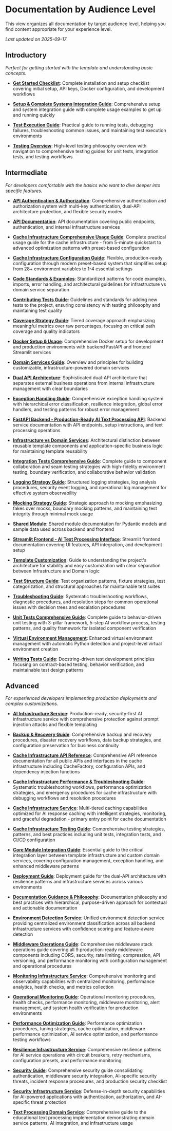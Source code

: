 # Documentation by Audience Level

This view organizes all documentation by target audience level, helping you find content appropriate for your experience level.

*Last updated on 2025-09-17*

## Introductory

*Perfect for getting started with the template and understanding basic concepts.*

- **[Get Started Checklist](get-started/CHECKLIST.md)**: Complete installation and setup checklist covering initial setup, API keys, Docker configuration, and development workflows

- **[Setup & Complete Systems Integration Guide](get-started/SETUP_INTEGRATION.md)**: Comprehensive setup and system integration guide with complete usage examples to get up and running quickly

- **[Test Execution Guide](guides/testing/TEST_EXECUTION_GUIDE.md)**: Practical guide to running tests, debugging failures, troubleshooting common issues, and maintaining test execution environments

- **[Testing Overview](guides/testing/TESTING.md)**: High-level testing philosophy overview with navigation to comprehensive testing guides for unit tests, integration tests, and testing workflows


## Intermediate

*For developers comfortable with the basics who want to dive deeper into specific features.*

- **[API Authentication & Authorization](guides/developer/AUTHENTICATION.md)**: Comprehensive authentication and authorization system with multi-key authentication, dual-API architecture protection, and flexible security modes

- **[API Documentation](guides/application/API.md)**: API documentation covering public endpoints, authentication, and internal infrastructure services

- **[Cache Infrastructure Comprehensive Usage Guide](guides/infrastructure/cache/usage-guide.md)**: Complete practical usage guide for the cache infrastructure - from 5-minute quickstart to advanced optimization patterns with preset-based configuration

- **[Cache Infrastructure Configuration Guide](guides/infrastructure/cache/configuration.md)**: Flexible, production-ready configuration through modern preset-based system that simplifies setup from 28+ environment variables to 1-4 essential settings

- **[Code Standards & Examples](guides/developer/CODE_STANDARDS.md)**: Standardized patterns for code examples, imports, error handling, and architectural guidelines for infrastructure vs domain service separation

- **[Contributing Tests Guide](guides/testing/CONTRIBUTING_TESTS.md)**: Guidelines and standards for adding new tests to the project, ensuring consistency with testing philosophy and maintaining test quality

- **[Coverage Strategy Guide](guides/testing/COVERAGE_STRATEGY.md)**: Tiered coverage approach emphasizing meaningful metrics over raw percentages, focusing on critical path coverage and quality indicators

- **[Docker Setup & Usage](guides/developer/DOCKER.md)**: Comprehensive Docker setup for development and production environments with backend FastAPI and frontend Streamlit services

- **[Domain Services Guide](guides/domain-services/README.md)**: Overview and principles for building customizable, infrastructure-powered domain services

- **[Dual API Architecture](reference/key-concepts/DUAL_API_ARCHITECTURE.md)**: Sophisticated dual-API architecture that separates external business operations from internal infrastructure management with clear boundaries

- **[Exception Handling Guide](guides/developer/EXCEPTION_HANDLING.md)**: Comprehensive exception handling system with hierarchical error classification, resilience integration, global error handlers, and testing patterns for robust error management

- **[FastAPI Backend - Production-Ready AI Text Processing API](guides/application/BACKEND.md)**: Backend service documentation with API endpoints, setup instructions, and text processing operations

- **[Infrastructure vs Domain Services](reference/key-concepts/INFRASTRUCTURE_VS_DOMAIN.md)**: Architectural distinction between reusable template components and application-specific business logic for maintaining template reusability

- **[Integration Tests Comprehensive Guide](guides/testing/INTEGRATION_TESTS.md)**: Complete guide to component collaboration and seam testing strategies with high-fidelity environment testing, boundary verification, and collaborative behavior validation

- **[Logging Strategy Guide](guides/operations/LOGGING_STRATEGY.md)**: Structured logging strategies, log analysis procedures, security event logging, and operational log management for effective system observability

- **[Mocking Strategy Guide](guides/testing/MOCKING_GUIDE.md)**: Strategic approach to mocking emphasizing fakes over mocks, boundary mocking patterns, and maintaining test integrity through minimal mock usage

- **[Shared Module](guides/application/SHARED.md)**: Shared module documentation for Pydantic models and sample data used across backend and frontend

- **[Streamlit Frontend - AI Text Processing Interface](guides/application/FRONTEND.md)**: Streamlit frontend documentation covering UI features, API integration, and development setup

- **[Template Customization](/guides/get-started/TEMPLATE_CUSTOMIZATION.md)**: Guide to understanding the project's architecture for stability and easy customization with clear separation between Infrastructure and Domain logic

- **[Test Structure Guide](guides/testing/TEST_STRUCTURE.md)**: Test organization patterns, fixture strategies, test categorization, and structural approaches for maintainable test suites

- **[Troubleshooting Guide](guides/operations/TROUBLESHOOTING.md)**: Systematic troubleshooting workflows, diagnostic procedures, and resolution steps for common operational issues with decision trees and escalation procedures

- **[Unit Tests Comprehensive Guide](guides/testing/UNIT_TESTS.md)**: Complete guide to behavior-driven unit testing with 3-pillar framework, 5-step AI workflow process, testing patterns, and quality framework for isolated component verification

- **[Virtual Environment Management](guides/developer/VIRTUAL_ENVIRONMENT_GUIDE.md)**: Enhanced virtual environment management with automatic Python detection and project-level virtual environment creation

- **[Writing Tests Guide](guides/testing/WRITING_TESTS.md)**: Docstring-driven test development principles focusing on contract-based testing, behavior verification, and maintainable test design patterns


## Advanced

*For experienced developers implementing production deployments and complex customizations.*

- **[AI Infrastructure Service](guides/infrastructure/AI.md)**: Production-ready, security-first AI infrastructure service with comprehensive protection against prompt injection attacks and flexible templating

- **[Backup & Recovery Guide](guides/operations/BACKUP_RECOVERY.md)**: Comprehensive backup and recovery procedures, disaster recovery workflows, data backup strategies, and configuration preservation for business continuity

- **[Cache Infrastructure API Reference](guides/infrastructure/cache/api-reference.md)**: Comprehensive API reference documentation for all public APIs and interfaces in the cache infrastructure including CacheFactory, configuration APIs, and dependency injection functions

- **[Cache Infrastructure Performance & Troubleshooting Guide](guides/infrastructure/cache/troubleshooting.md)**: Systematic troubleshooting workflows, performance optimization strategies, and emergency procedures for cache infrastructure with debugging workflows and resolution procedures

- **[Cache Infrastructure Service](guides/infrastructure/cache/CACHE.md)**: Multi-tiered caching capabilities optimized for AI response caching with intelligent strategies, monitoring, and graceful degradation - primary entry point for cache documentation

- **[Cache Infrastructure Testing Guide](guides/infrastructure/cache/testing.md)**: Comprehensive testing strategies, patterns, and best practices including unit tests, integration tests, and CI/CD configuration

- **[Core Module Integration Guide](guides/developer/CORE_MODULE_INTEGRATION.md)**: Essential guide to the critical integration layer between template infrastructure and custom domain services, covering configuration management, exception handling, and enhanced middleware patterns

- **[Deployment Guide](guides/developer/DEPLOYMENT.md)**: Deployment guide for the dual-API architecture with resilience patterns and infrastructure services across various environments

- **[Documentation Guidance & Philosophy](guides/developer/DOCUMENTATION_GUIDANCE.md)**: Documentation philosophy and best practices with hierarchical, purpose-driven approach for contextual and actionable documentation

- **[Environment Detection Service](guides/developer/ENVIRONMENT_DETECTION.md)**: Unified environment detection service providing centralized environment classification across all backend infrastructure services with confidence scoring and feature-aware detection

- **[Middleware Operations Guide](guides/operations/MIDDLEWARE.md)**: Comprehensive middleware stack operations guide covering all 9 production-ready middleware components including CORS, security, rate limiting, compression, API versioning, and performance monitoring with configuration management and operational procedures

- **[Monitoring Infrastructure Service](guides/infrastructure/MONITORING.md)**: Comprehensive monitoring and observability capabilities with centralized monitoring, performance analytics, health checks, and metrics collection

- **[Operational Monitoring Guide](guides/operations/MONITORING.md)**: Operational monitoring procedures, health checks, performance monitoring, middleware monitoring, alert management, and system health verification for production environments

- **[Performance Optimization Guide](guides/operations/PERFORMANCE_OPTIMIZATION.md)**: Performance optimization procedures, tuning strategies, cache optimization, middleware performance optimization, AI service optimization, and performance testing workflows

- **[Resilience Infrastructure Service](guides/infrastructure/RESILIENCE.md)**: Comprehensive resilience patterns for AI service operations with circuit breakers, retry mechanisms, configuration presets, and performance monitoring

- **[Security Guide](guides/operations/SECURITY.md)**: Comprehensive security guide consolidating authentication, middleware security integration, AI-specific security threats, incident response procedures, and production security checklist

- **[Security Infrastructure Service](guides/infrastructure/SECURITY.md)**: Defense-in-depth security capabilities for AI-powered applications with authentication, authorization, and AI-specific threat protection

- **[Text Processing Domain Service](guides/domain-services/TEXT_PROCESSING.md)**: Comprehensive guide to the educational text processing implementation demonstrating domain service patterns, AI integration, and infrastructure usage


